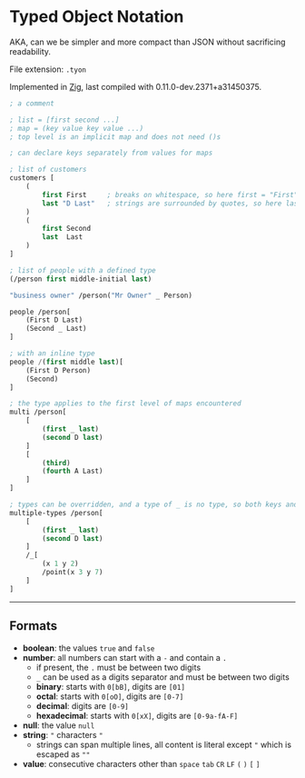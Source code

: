 # Typed Object Notation

AKA, can we be simpler and more compact than JSON without sacrificing readability.

File extension: `.tyon`

Implemented in [Zig](https://ziglang.org/), last compiled with 0.11.0-dev.2371+a31450375.

```lisp
; a comment

; list = [first second ...]
; map = (key value key value ...)
; top level is an implicit map and does not need ()s

; can declare keys separately from values for maps

; list of customers
customers [
    (
        first First     ; breaks on whitespace, so here first = "First"
        last "D Last"   ; strings are surrounded by quotes, so here last = "D Last"
    )
    (
        first Second
        last  Last
    )
]

; list of people with a defined type
(/person first middle-initial last)

"business owner" /person("Mr Owner" _ Person)

people /person[
    (First D Last)
    (Second _ Last)
]

; with an inline type
people /(first middle last)[
    (First D Person)
    (Second)
]

; the type applies to the first level of maps encountered
multi /person[
    [
        (first _ last)
        (second D last)
    ]
    [
        (third)
        (fourth A Last)
    ]
]

; types can be overridden, and a type of _ is no type, so both keys and values are expected
multiple-types /person[
    [
        (first _ last)
        (second D last)
    ]
    /_[
        (x 1 y 2)
        /point(x 3 y 7)
    ]
]
```

---

## Formats

* __boolean__: the values `true` and `false`
* __number__: all numbers can start with a `-` and contain a `.`
    * if present, the `.` must be between two digits
    * `_` can be used as a digits separator and must be between two digits
    * __binary__: starts with `0[bB]`, digits are `[01]`
    * __octal__: starts with `0[oO]`, digits are `[0-7]`
    * __decimal__: digits are `[0-9]`
    * __hexadecimal__: starts with `0[xX]`, digits are `[0-9a-fA-F]`
* __null__: the value `null`
* __string__: `"` characters `"`
    * strings can span multiple lines, all content is literal except `"` which is escaped as `""`
* __value__: consecutive characters other than `space` `tab` `CR` `LF` `(` `)` `[` `]`
